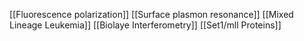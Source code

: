 [[Fluorescence polarization]]
[[Surface plasmon resonance]]
[[Mixed Lineage Leukemia]]
[[Biolaye Interferometry]]
[[Set1/mll Proteins]]
